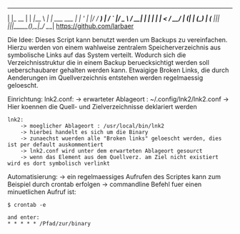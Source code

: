  _       _    ____       _            
| |_ __ | | _|___ \   __| | ___   ___ 
| | '_ \| |/ / __) | / _` |/ _ \ / __|
| | | | |   < / __/ | (_| | (_) | (__ 
|_|_| |_|_|\_\_____(_)__,_|\___/ \___|
https://github.com/larbaer

Die Idee:
	Dieses Script kann benutzt werden um Backups zu vereinfachen. Hierzu werden von einem wahlweise zentralem 
	Speicherverzeichnis aus symbolische Links auf das System verteilt. Wodurch sich die Verzeichnisstruktur die
	in einem Backup beruecksichtigt werden soll ueberschaubarer gehalten werden kann. Etwaigige Broken Links,
	die durch Aenderungen im Quellverzeichnis entstehen werden regelmaessig geloescht.

Einrichtung:
	lnk2.conf: 
		-> erwarteter Ablageort :  ~/.config/lnk2/lnk2.conf
		-> Hier koennen die Quell- und Zielverzeichnisse deklariert werden

	lnk2:
		-> moeglicher Ablageort : /usr/local/bin/lnk2
		-> hierbei handelt es sich um die Binary
		-> zunaechst wuerden alle "Broken links" geloescht werden, dies ist per default auskommentiert
		-> lnk2.conf wird unter dem erwarteten Ablageort gesourct
		-> wenn das Element aus dem Quellverz. am Ziel nicht existiert wird es dort symbolisch verlinkt

Automatisierung:
	-> ein regelmaessiges Aufrufen des Scriptes kann zum Beispiel durch crontab erfolgen
	-> commandline Befehl fuer einen minuetlichen Aufruf ist:
	
	$ crontab -e

	and enter:
	* * * * * /Pfad/zur/binary
